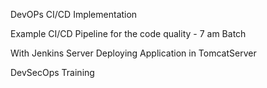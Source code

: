 DevOPs CI/CD Implementation

Example CI/CD Pipeline for the code quality - 7 am Batch

With Jenkins Server Deploying Application in TomcatServer

DevSecOps Training 
